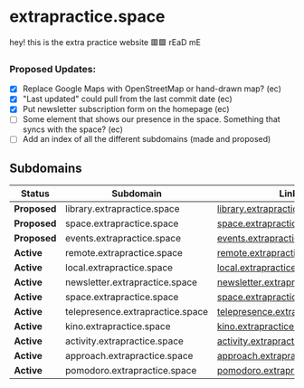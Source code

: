 # extrapractice.space

hey! this is the extra practice website 🟥🟩 rEaD mE

### Proposed Updates:
- [x] Replace Google Maps with OpenStreetMap or hand-drawn map? (ec)  
- [x] "Last updated" could pull from the last commit date (ec)  
- [x] Put newsletter subscription form on the homepage (ec)  
- [ ] Some element that shows our presence in the space. Something that syncs with the space? (ec)  
- [ ] Add an index of all the different subdomains (made and proposed)  

## Subdomains

| Status   | Subdomain                               | Link                                            |
|-----------|----------------------------------------|-------------------------------------------------|
| **Proposed** | library.extrapractice.space           | [library.extrapractice.space](https://library.extrapractice.space) |
| **Proposed** | space.extrapractice.space             | [space.extrapractice.space](https://space.extrapractice.space) |
| **Proposed** | events.extrapractice.space            | [events.extrapractice.space](https://events.extrapractice.space) |
| **Active**   | remote.extrapractice.space            | [remote.extrapractice.space](https://remote.extrapractice.space) |
| **Active**   | local.extrapractice.space             | [local.extrapractice.space](https://local.extrapractice.space) |
| **Active**   | newsletter.extrapractice.space        | [newsletter.extrapractice.space](https://newsletter.extrapractice.space) |
| **Active**   | space.extrapractice.space             | [space.extrapractice.space](https://space.extrapractice.space) |
| **Active**   | telepresence.extrapractice.space      | [telepresence.extrapractice.space](https://telepresence.extrapractice.space) |
| **Active**   | kino.extrapractice.space              | [kino.extrapractice.space](https://kino.extrapractice.space) |
| **Active**   | activity.extrapractice.space          | [activity.extrapractice.space](https://activity.extrapractice.space) |
| **Active**   | approach.extrapractice.space          | [approach.extrapractice.space](https://approach.extrapractice.space) |
| **Active**   | pomodoro.extrapractice.space          | [pomodoro.extrapractice.space](https://pomodoro.extrapractice.space) |

